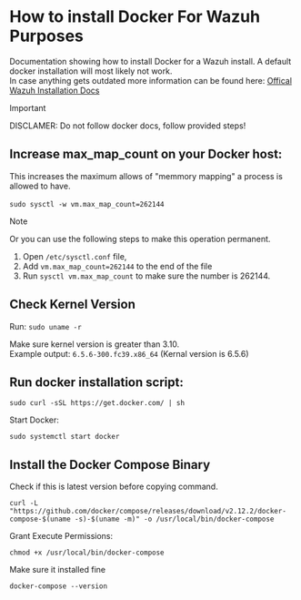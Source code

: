 # How to install Docker For Wazuh Purposes
Documentation showing how to install Docker for a Wazuh install. A default docker installation will most likely not work.  
In case anything gets outdated more information can be found here: [Offical Wazuh Installation Docs](https://documentation.wazuh.com/current/deployment-options/docker/docker-installation.html)  

> [!IMPORTANT]
>DISCLAMER:  Do not follow docker docs, follow provided steps!


## Increase max_map_count on your Docker host:
This increases the maximum allows of "memmory mapping" a process is allowed to have.  <br> <br>
`sudo sysctl -w vm.max_map_count=262144`

> [!NOTE]
> Or you can use the following steps to make this operation permanent.
> 
> 1. Open `/etc/sysctl.conf` file, 
> 2. Add `vm.max_map_count=262144` to the end of the file
> 3. Run `sysctl vm.max_map_count` to make sure the number is 262144.

## Check Kernel Version

Run: `sudo uname -r`

Make sure kernel version is greater than 3.10.  
Example output: `6.5.6-300.fc39.x86_64` (Kernal version is 6.5.6)


## Run docker installation script:

`sudo curl -sSL https://get.docker.com/ | sh`

Start Docker:

`sudo systemctl start docker`

## Install the Docker Compose Binary
Check if this is latest version before copying command.

`curl -L "https://github.com/docker/compose/releases/download/v2.12.2/docker-compose-$(uname -s)-$(uname -m)" -o /usr/local/bin/docker-compose`

Grant Execute Permissions:

`chmod +x /usr/local/bin/docker-compose`

Make sure it installed fine

`docker-compose --version`
